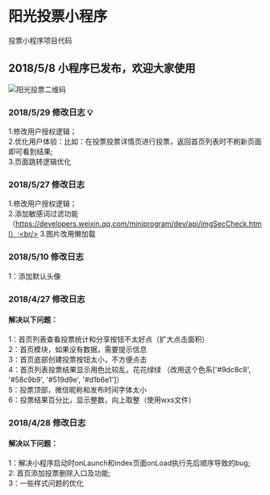 # 阳光投票小程序

投票小程序项目代码

## 2018/5/8 小程序已发布，欢迎大家使用

![阳光投票二维码](https://www.minivote.cn/storage/images/miniprogram2.jpeg)

### 2018/5/29 修改日志 :bulb:

1.修改用户授权逻辑；<br/>
2.优化用户体验：比如：在投票投票详情页进行投票，返回首页列表时不刷新页面即可看到结果;<br/>
3.页面跳转逻辑优化<br/>


### 2018/5/27 修改日志

1.修改用户授权逻辑；<br/>
2.添加敏感词过滤功能（https://developers.weixin.qq.com/miniprogram/dev/api/imgSecCheck.html）;<br/>
3.图片改用懒加载


### 2018/5/10 修改日志

1：添加默认头像

### 2018/4/27 修改日志

#### 解决以下问题：

1：首页列表查看投票统计和分享按钮不太好点（扩大点击面积）<br/>
2：首页模块，如果没有数据，需要提示信息<br/>
3：首页底部创建投票按钮太小，不方便点击<br/>
4：首页列表投票结果显示用色比较乱，花花绿绿 （改用这个色系['#9dc8c8', '#58c9b9', '#519d9e', '#d1b6e1']）<br/>
5：投票顶部，微信昵称和发布时间字体太小<br/>
6：投票结果百分比，显示整数，向上取整（使用wxs文件）<br/>

### 2018/4/28 修改日志

#### 解决以下问题：

1：解决小程序启动时onLaunch和index页面onLoad执行先后顺序导致的bug;<br/>
2: 首页添加投票删除入口及功能;<br/>
3：一些样式问题的优化